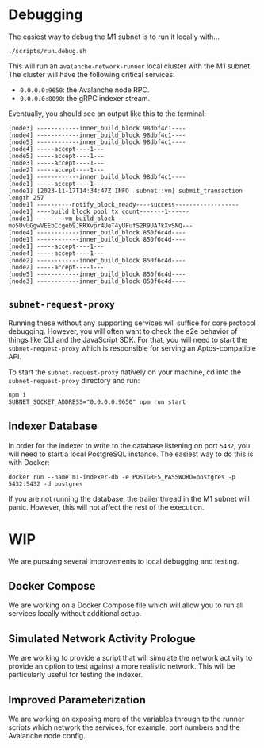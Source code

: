 # Debugging
The easiest way to debug the M1 subnet is to run it locally with...
```shell
./scripts/run.debug.sh
```

This will run an `avalanche-network-runner` local cluster with the M1 subnet. The cluster will have the following critical services:
- `0.0.0.0:9650`: the Avalanche node RPC.
- `0.0.0.0:8090`: the gRPC indexer stream.

Eventually, you should see an output like this to the terminal:
```shell
[node3] ------------inner_build_block 98dbf4c1----
[node4] ------------inner_build_block 98dbf4c1----
[node5] ------------inner_build_block 98dbf4c1----
[node4] -----accept----1---
[node5] -----accept----1---
[node3] -----accept----1---
[node2] -----accept----1---
[node1] ------------inner_build_block 98dbf4c1----
[node1] -----accept----1---
[node1] [2023-11-17T14:34:47Z INFO  subnet::vm] submit_transaction length 257
[node1] ----------notify_block_ready----success------------------
[node1] ----build_block pool tx count-------1------
[node1] --------vm_build_block------mo5UvUGgwVEEbCcgeb9JRRXvpr4UeT4yUFufS2R9UA7kXvSNQ---
[node4] ------------inner_build_block 850f6c4d----
[node1] ------------inner_build_block 850f6c4d----
[node1] -----accept----1---
[node4] -----accept----1---
[node2] ------------inner_build_block 850f6c4d----
[node2] -----accept----1---
[node5] ------------inner_build_block 850f6c4d----
[node3] ------------inner_build_block 850f6c4d----
```

## `subnet-request-proxy`
Running these without any supporting services will suffice for core protocol debugging. However, you will often want to check the e2e behavior of things like CLI and the JavaScript SDK. For that, you will need to start the `subnet-request-proxy` which is responsible for serving an Aptos-compatible API. 

To start the `subnet-request-proxy` natively on your machine, cd into the `subnet-request-proxy` directory and run:
```shell
npm i
SUBNET_SOCKET_ADDRESS="0.0.0.0:9650" npm run start
```

## Indexer Database
In order for the indexer to write to the database listening on port `5432`, you will need to start a local PostgreSQL instance. The easiest way to do this is with Docker:
```shell
docker run --name m1-indexer-db -e POSTGRES_PASSWORD=postgres -p 5432:5432 -d postgres
```
If you are not running the database, the trailer thread in the M1 subnet will panic. However, this will not affect the rest of the execution.

# WIP
We are pursuing several improvements to local debugging and testing.

## Docker Compose
We are working on a Docker Compose file which will allow you to run all services locally without additional setup.

## Simulated Network Activity Prologue
We are working to provide a script that will simulate the network activity to provide an option to test against a more realistic network. This will be particularly useful for testing the indexer.

## Improved Parameterization
We are working on exposing more of the variables through to the runner scripts which network the services, for example, port numbers and the Avalanche node config.
